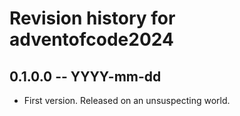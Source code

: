 # Revision history for adventofcode2024

## 0.1.0.0 -- YYYY-mm-dd

* First version. Released on an unsuspecting world.
